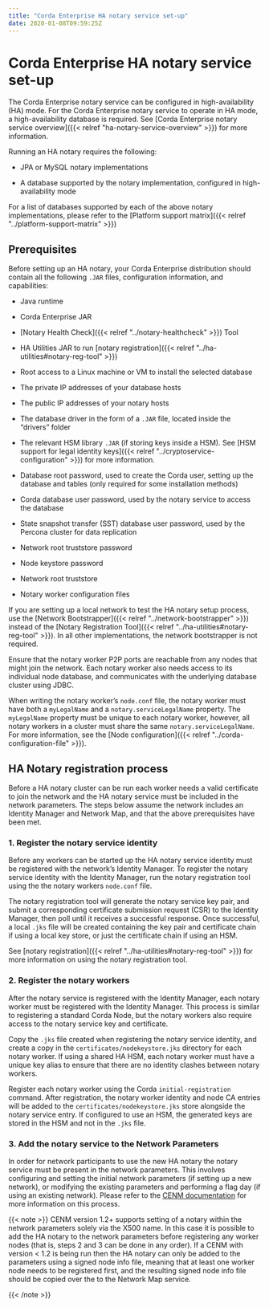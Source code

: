 ```yaml
---
title: "Corda Enterprise HA notary service set-up"
date: 2020-01-08T09:59:25Z
---
```



# Corda Enterprise HA notary service set-up
The Corda Enterprise notary service can be configured in high-availability (HA) mode. For the Corda Enterprise notary
            service to operate in HA mode, a high-availability database is required. See [Corda Enterprise notary service overview]({{< relref "ha-notary-service-overview" >}}) for more information.

Running an HA notary requires the following:


* JPA or MySQL notary implementations


* A database supported by the notary implementation, configured in high-availability mode


For a list of databases supported by each of the above notary implementations, please refer to the [Platform support matrix]({{< relref "../platform-support-matrix" >}})


## Prerequisites
Before setting up an HA notary, your Corda Enterprise distribution should contain all the following `.JAR` files,
                configuration information, and capabilities:


* Java runtime


* Corda Enterprise JAR


* [Notary Health Check]({{< relref "../notary-healthcheck" >}}) Tool


* HA Utilities JAR to run [notary registration]({{< relref "../ha-utilities#notary-reg-tool" >}})


* Root access to a Linux machine or VM to install the selected database


* The private IP addresses of your database hosts


* The public IP addresses of your notary hosts


* The database driver in the form of a `.JAR` file, located inside the “drivers” folder


* The relevant HSM library `.JAR` (if storing keys inside a HSM). See [HSM support for legal identity keys]({{< relref "../cryptoservice-configuration" >}}) for more information.


* Database root password, used to create the Corda user, setting up the database and tables (only required for some installation methods)


* Corda database user password, used by the notary service to access the database


* State snapshot transfer (SST) database user password, used by the Percona cluster for data replication


* Network root truststore password


* Node keystore password


* Network root truststore


* Notary worker configuration files


If you are setting up a local network to test the HA notary setup process, use the [Network Bootstrapper]({{< relref "../network-bootstrapper" >}})
                instead of the [Notary Registration Tool]({{< relref "../ha-utilities#notary-reg-tool" >}}). In all other implementations, the network bootstrapper is not required.

Ensure that the notary worker P2P ports are reachable from any nodes that might join the network. Each notary worker also
                needs access to its individual node database, and communicates with the underlying database cluster using JDBC.

When writing the notary worker’s `node.conf` file, the notary worker must have both a `myLegalName` and a `notary.serviceLegalName`
                property. The `myLegalName` property must be unique to each notary worker, however, all notary workers in a cluster
                must share the same `notary.serviceLegalName`. For more information, see the [Node configuration]({{< relref "../corda-configuration-file" >}}).


## HA Notary registration process
Before a HA notary cluster can be run each worker needs a valid certificate to join the network and the HA notary
                service must be included in the network parameters. The steps below assume the network includes an Identity Manager and
                Network Map, and that the above prerequisites have been met.


### 1. Register the notary service identity
Before any workers can be started up the HA notary service identity must be registered with the network’s Identity Manager.
                    To register the notary service identity with the Identity Manager, run the notary registration tool using the the notary
                    workers `node.conf` file.

The notary registration tool will generate the notary service key pair, and submit a corresponding certificate submission
                    request (CSR) to the Identity Manager, then poll until it receives a successful response. Once successful, a local `.jks`
                    file will be created containing the key pair and certificate chain if using a local key store, or just the certificate
                    chain if using an HSM.

See [notary registration]({{< relref "../ha-utilities#notary-reg-tool" >}}) for more information on using the notary registration tool.


### 2. Register the notary workers
After the notary service is registered with the Identity Manager, each notary worker must be registered with the Identity
                    Manager. This process is similar to registering a standard Corda Node, but the notary workers also require access to the
                    notary service key and certificate.

Copy the `.jks` file created when registering the notary service identity, and create a copy in the `certificates/nodekeystore.jks`
                    directory for each notary worker. If using a shared HA HSM, each notary worker must have a unique key alias to ensure
                    that there are no identity clashes between notary workers.

Register each notary worker using the Corda `initial-registration` command. After registration, the notary worker
                    identity and node CA entries will be added to the `certificates/nodekeystore.jks` store alongside the notary service
                    entry. If configured to use an HSM, the generated keys are stored in the HSM and not in the `.jks` file.


### 3. Add the notary service to the Network Parameters
In order for network participants to use the new HA notary the notary service must be present in the network parameters. This involves
                    configuring and setting the initial network parameters (if setting up a new network), or modifying the existing parameters and performing a
                    flag day (if using an existing network). Please refer to the [CENM documentation](https://docs.cenm.r3.com/) for more information on this
                    process.


{{< note >}}
CENM version 1.2+ supports setting of a notary within the network parameters solely via the X500 name. In this case it is possible to
                        add the HA notary to the network parameters before registering any worker nodes (that is, steps 2 and 3 can be done in any order). If a
                        CENM with version < 1.2 is being run then the HA notary can only be added to the parameters using a signed node info file, meaning that
                        at least one worker node needs to be registered first, and the resulting signed node info file should be copied over the to the Network
                        Map service.


{{< /note >}}

